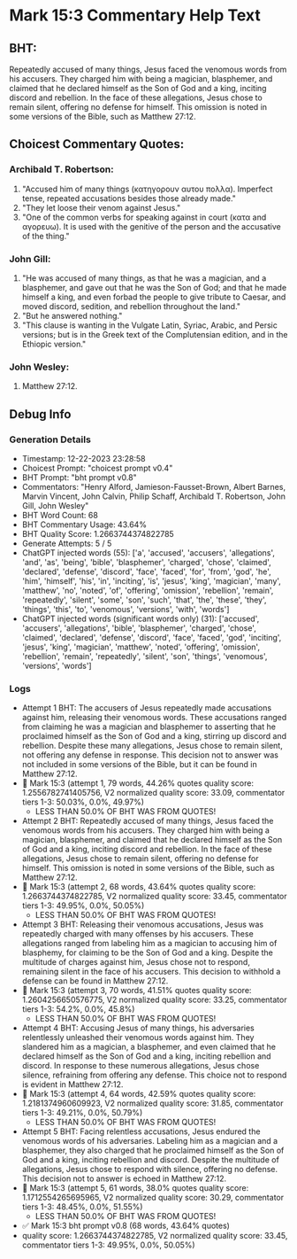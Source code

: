 # Mark 15:3 Commentary Help Text

## BHT:
Repeatedly accused of many things, Jesus faced the venomous words from his accusers. They charged him with being a magician, blasphemer, and claimed that he declared himself as the Son of God and a king, inciting discord and rebellion. In the face of these allegations, Jesus chose to remain silent, offering no defense for himself. This omission is noted in some versions of the Bible, such as Matthew 27:12.

## Choicest Commentary Quotes:
### Archibald T. Robertson:
1. "Accused him of many things (κατηγορουν αυτου πολλα). Imperfect tense, repeated accusations besides those already made."
2. "They let loose their venom against Jesus."
3. "One of the common verbs for speaking against in court (κατα and αγορευω). It is used with the genitive of the person and the accusative of the thing."

### John Gill:
1. "He was accused of many things, as that he was a magician, and a blasphemer, and gave out that he was the Son of God; and that he made himself a king, and even forbad the people to give tribute to Caesar, and moved discord, sedition, and rebellion throughout the land." 
2. "But he answered nothing." 
3. "This clause is wanting in the Vulgate Latin, Syriac, Arabic, and Persic versions; but is in the Greek text of the Complutensian edition, and in the Ethiopic version."

### John Wesley:
1.  Matthew 27:12.



## Debug Info
### Generation Details
- Timestamp: 12-22-2023 23:28:58
- Choicest Prompt: "choicest prompt v0.4"
- BHT Prompt: "bht prompt v0.8"
- Commentators: "Henry Alford, Jamieson-Fausset-Brown, Albert Barnes, Marvin Vincent, John Calvin, Philip Schaff, Archibald T. Robertson, John Gill, John Wesley"
- BHT Word Count: 68
- BHT Commentary Usage: 43.64%
- BHT Quality Score: 1.2663744374822785
- Generate Attempts: 5 / 5
- ChatGPT injected words (55):
	['a', 'accused', 'accusers', 'allegations', 'and', 'as', 'being', 'bible', 'blasphemer', 'charged', 'chose', 'claimed', 'declared', 'defense', 'discord', 'face', 'faced', 'for', 'from', 'god', 'he', 'him', 'himself', 'his', 'in', 'inciting', 'is', 'jesus', 'king', 'magician', 'many', 'matthew', 'no', 'noted', 'of', 'offering', 'omission', 'rebellion', 'remain', 'repeatedly', 'silent', 'some', 'son', 'such', 'that', 'the', 'these', 'they', 'things', 'this', 'to', 'venomous', 'versions', 'with', 'words']
- ChatGPT injected words (significant words only) (31):
	['accused', 'accusers', 'allegations', 'bible', 'blasphemer', 'charged', 'chose', 'claimed', 'declared', 'defense', 'discord', 'face', 'faced', 'god', 'inciting', 'jesus', 'king', 'magician', 'matthew', 'noted', 'offering', 'omission', 'rebellion', 'remain', 'repeatedly', 'silent', 'son', 'things', 'venomous', 'versions', 'words']

### Logs
- Attempt 1 BHT: The accusers of Jesus repeatedly made accusations against him, releasing their venomous words. These accusations ranged from claiming he was a magician and blasphemer to asserting that he proclaimed himself as the Son of God and a king, stirring up discord and rebellion. Despite these many allegations, Jesus chose to remain silent, not offering any defense in response. This decision not to answer was not included in some versions of the Bible, but it can be found in Matthew 27:12.
- 🔄 Mark 15:3 (attempt 1, 79 words, 44.26% quotes quality score: 1.2556782741405756, V2 normalized quality score: 33.09, commentator tiers 1-3: 50.03%, 0.0%, 49.97%) 
	- LESS THAN 50.0% OF BHT WAS FROM QUOTES!
- Attempt 2 BHT: Repeatedly accused of many things, Jesus faced the venomous words from his accusers. They charged him with being a magician, blasphemer, and claimed that he declared himself as the Son of God and a king, inciting discord and rebellion. In the face of these allegations, Jesus chose to remain silent, offering no defense for himself. This omission is noted in some versions of the Bible, such as Matthew 27:12.
- 🔄 Mark 15:3 (attempt 2, 68 words, 43.64% quotes quality score: 1.2663744374822785, V2 normalized quality score: 33.45, commentator tiers 1-3: 49.95%, 0.0%, 50.05%) 
	- LESS THAN 50.0% OF BHT WAS FROM QUOTES!
- Attempt 3 BHT: Releasing their venomous accusations, Jesus was repeatedly charged with many offenses by his accusers. These allegations ranged from labeling him as a magician to accusing him of blasphemy, for claiming to be the Son of God and a king. Despite the multitude of charges against him, Jesus chose not to respond, remaining silent in the face of his accusers. This decision to withhold a defense can be found in Matthew 27:12.
- 🔄 Mark 15:3 (attempt 3, 70 words, 41.51% quotes quality score: 1.2604256650576775, V2 normalized quality score: 33.25, commentator tiers 1-3: 54.2%, 0.0%, 45.8%) 
	- LESS THAN 50.0% OF BHT WAS FROM QUOTES!
- Attempt 4 BHT: Accusing Jesus of many things, his adversaries relentlessly unleashed their venomous words against him. They slandered him as a magician, a blasphemer, and even claimed that he declared himself as the Son of God and a king, inciting rebellion and discord. In response to these numerous allegations, Jesus chose silence, refraining from offering any defense. This choice not to respond is evident in Matthew 27:12.
- 🔄 Mark 15:3 (attempt 4, 64 words, 42.59% quotes quality score: 1.2181374960609923, V2 normalized quality score: 31.85, commentator tiers 1-3: 49.21%, 0.0%, 50.79%) 
	- LESS THAN 50.0% OF BHT WAS FROM QUOTES!
- Attempt 5 BHT: Facing relentless accusations, Jesus endured the venomous words of his adversaries. Labeling him as a magician and a blasphemer, they also charged that he proclaimed himself as the Son of God and a king, inciting rebellion and discord. Despite the multitude of allegations, Jesus chose to respond with silence, offering no defense. This decision not to answer is echoed in Matthew 27:12.
- 🔄 Mark 15:3 (attempt 5, 61 words, 38.0% quotes quality score: 1.1712554265695965, V2 normalized quality score: 30.29, commentator tiers 1-3: 48.45%, 0.0%, 51.55%) 
	- LESS THAN 50.0% OF BHT WAS FROM QUOTES!
- ✅ Mark 15:3 bht prompt v0.8 (68 words, 43.64% quotes)
- quality score: 1.2663744374822785, V2 normalized quality score: 33.45, commentator tiers 1-3: 49.95%, 0.0%, 50.05%)